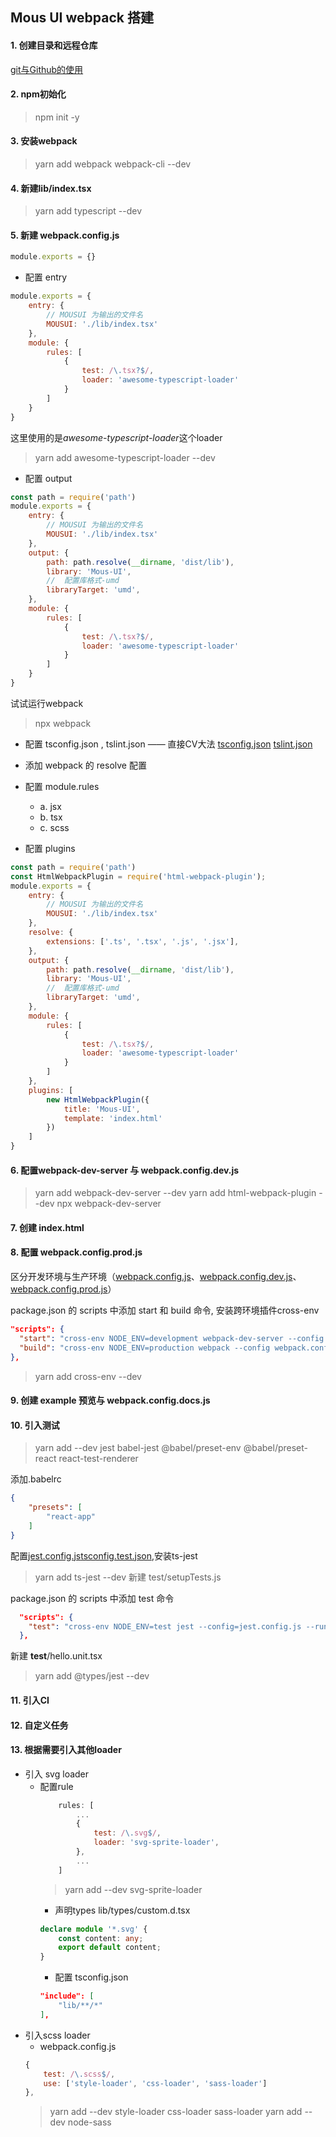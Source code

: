 ## Mous UI webpack 搭建
#### 1. 创建目录和远程仓库
[git与Github的使用](https://github.com/clayJa/blog/blob/master/tools/git.md)
#### 2. npm初始化
> npm init -y
#### 3. 安装webpack
> yarn add webpack webpack-cli --dev
#### 4. 新建lib/index.tsx
> yarn add typescript --dev
#### 5. 新建 webpack.config.js
```javascript
module.exports = {}
```
+ 配置 entry
```javascript
module.exports = {
    entry: {
        // MOUSUI 为输出的文件名
        MOUSUI: './lib/index.tsx'
    },
    module: {
        rules: [
            {
                test: /\.tsx?$/,
                loader: 'awesome-typescript-loader'
            }
        ]
    }
}
```
这里使用的是*awesome-typescript-loader*这个loader
> yarn add awesome-typescript-loader --dev
+ 配置 output
```javascript
const path = require('path')
module.exports = {
    entry: {
        // MOUSUI 为输出的文件名
        MOUSUI: './lib/index.tsx'
    },
    output: {
        path: path.resolve(__dirname, 'dist/lib'),
        library: 'Mous-UI',
        //  配置库格式-umd
        libraryTarget: 'umd',
    },
    module: {
        rules: [
            {
                test: /\.tsx?$/,
                loader: 'awesome-typescript-loader'
            }
        ]
    }
}
```
试试运行webpack
> npx webpack

+ 配置 tsconfig.json , tslint.json —— 直接CV大法 [tsconfig.json](https://github.com/clayJa/mous-react/blob/master/tsconfig.json) [tslint.json](https://github.com/clayJa/mous-react/blob/master/tslint.json)


+ 添加 webpack 的 resolve 配置
+ 配置 module.rules
  - a. jsx
  - b. tsx
  - c. scss
+ 配置 plugins
```JavaScript
const path = require('path')
const HtmlWebpackPlugin = require('html-webpack-plugin');
module.exports = {
    entry: {
        // MOUSUI 为输出的文件名
        MOUSUI: './lib/index.tsx'
    },
    resolve: {
        extensions: ['.ts', '.tsx', '.js', '.jsx'],
    },
    output: {
        path: path.resolve(__dirname, 'dist/lib'),
        library: 'Mous-UI',
        //  配置库格式-umd
        libraryTarget: 'umd',
    },
    module: {
        rules: [
            {
                test: /\.tsx?$/,
                loader: 'awesome-typescript-loader'
            }
        ]
    },
    plugins: [
        new HtmlWebpackPlugin({
            title: 'Mous-UI',
            template: 'index.html'
        })
    ]
}

```
#### 6. 配置webpack-dev-server 与 webpack.config.dev.js
> yarn add webpack-dev-server --dev
> yarn add html-webpack-plugin --dev
> npx webpack-dev-server
#### 7. 创建 index.html
#### 8. 配置 webpack.config.prod.js
区分开发环境与生产环境（[webpack.config.js](https://github.com/clayJa/mous-react/blob/master/webpack.config.js)、[webpack.config.dev.js](https://github.com/clayJa/mous-react/blob/master/webpack.config.dev.js)、[webpack.config.prod.js](https://github.com/clayJa/mous-react/blob/master/webpack.config.prod.js)）

package.json 的 scripts 中添加 start 和  build 命令, 安装跨环境插件cross-env
  ```json
  "scripts": {
    "start": "cross-env NODE_ENV=development webpack-dev-server --config webpack.config.dev.js",
    "build": "cross-env NODE_ENV=production webpack --config webpack.config.prod.js"
  },
  ```
  > yarn add cross-env --dev
#### 9. 创建 example 预览与 webpack.config.docs.js
#### 10. 引入测试
> yarn add --dev jest babel-jest @babel/preset-env @babel/preset-react react-test-renderer

添加.babelrc
```json
{
    "presets": [
        "react-app"
    ]
}
```

配置[jest.config.js](https://github.com/clayJa/mous-react/blob/master/jest.config.js)[tsconfig.test.json](https://github.com/clayJa/mous-react/blob/master/tsconfig.test.json),安装ts-jest
> yarn add ts-jest --dev
新建 test/setupTests.js

package.json 的 scripts 中添加 test 命令
```json
  "scripts": {
    "test": "cross-env NODE_ENV=test jest --config=jest.config.js --runInBand",
  },
```
新建 __test__/hello.unit.tsx
> yarn add @types/jest --dev

#### 11. 引入CI
#### 12. 自定义任务
#### 13. 根据需要引入其他loader
+ 引入 svg loader
  - 配置rule
    ```JavaScript
        rules: [
            ...
            {
                test: /\.svg$/,
                loader: 'svg-sprite-loader',
            },
            ...
        ]
    ```
    > yarn add --dev svg-sprite-loader
    - 声明types lib/types/custom.d.tsx
    ```TypeScript
    declare module '*.svg' {
        const content: any;
        export default content;
    }
    ```
    - 配置 tsconfig.json
    ```json
    "include": [
        "lib/**/*"
    ],
    ```
+ 引入scss loader
    - webpack.config.js
    ```JavaScript
    {
        test: /\.scss$/,
        use: ['style-loader', 'css-loader', 'sass-loader']
    },
    ```
    >  yarn add --dev style-loader css-loader sass-loader
    >  yarn add --dev node-sass 

